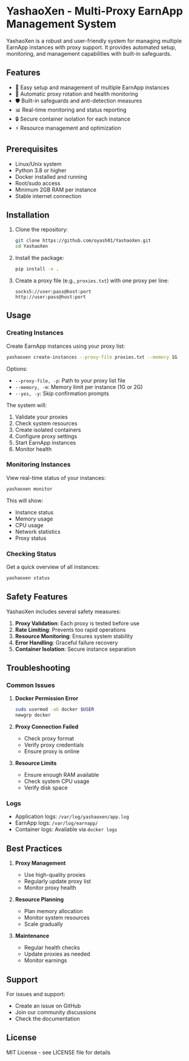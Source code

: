 # YashaoXen - Multi-Proxy EarnApp Management System

YashaoXen is a robust and user-friendly system for managing multiple EarnApp instances with proxy support. It provides automated setup, monitoring, and management capabilities with built-in safeguards.

## Features

- 🚀 Easy setup and management of multiple EarnApp instances
- 🔄 Automatic proxy rotation and health monitoring
- 🛡️ Built-in safeguards and anti-detection measures
- 📊 Real-time monitoring and status reporting
- 🔒 Secure container isolation for each instance
- ⚡ Resource management and optimization

## Prerequisites

- Linux/Unix system
- Python 3.8 or higher
- Docker installed and running
- Root/sudo access
- Minimum 2GB RAM per instance
- Stable internet connection

## Installation

1. Clone the repository:
   ```bash
   git clone https://github.com/oyash01/YashaoXen.git
   cd YashaoXen
   ```

2. Install the package:
   ```bash
   pip install -e .
   ```

3. Create a proxy file (e.g., `proxies.txt`) with one proxy per line:
   ```
   socks5://user:pass@host:port
   http://user:pass@host:port
   ```

## Usage

### Creating Instances

Create EarnApp instances using your proxy list:

```bash
yashaoxen create-instances --proxy-file proxies.txt --memory 1G
```

Options:
- `--proxy-file, -p`: Path to your proxy list file
- `--memory, -m`: Memory limit per instance (1G or 2G)
- `--yes, -y`: Skip confirmation prompts

The system will:
1. Validate your proxies
2. Check system resources
3. Create isolated containers
4. Configure proxy settings
5. Start EarnApp instances
6. Monitor health

### Monitoring Instances

View real-time status of your instances:

```bash
yashaoxen monitor
```

This will show:
- Instance status
- Memory usage
- CPU usage
- Network statistics
- Proxy status

### Checking Status

Get a quick overview of all instances:

```bash
yashaoxen status
```

## Safety Features

YashaoXen includes several safety measures:

1. **Proxy Validation**: Each proxy is tested before use
2. **Rate Limiting**: Prevents too rapid operations
3. **Resource Monitoring**: Ensures system stability
4. **Error Handling**: Graceful failure recovery
5. **Container Isolation**: Secure instance separation

## Troubleshooting

### Common Issues

1. **Docker Permission Error**
   ```bash
   sudo usermod -aG docker $USER
   newgrp docker
   ```

2. **Proxy Connection Failed**
   - Check proxy format
   - Verify proxy credentials
   - Ensure proxy is online

3. **Resource Limits**
   - Ensure enough RAM available
   - Check system CPU usage
   - Verify disk space

### Logs

- Application logs: `/var/log/yashaoxen/app.log`
- EarnApp logs: `/var/log/earnapp/`
- Container logs: Available via `docker logs`

## Best Practices

1. **Proxy Management**
   - Use high-quality proxies
   - Regularly update proxy list
   - Monitor proxy health

2. **Resource Planning**
   - Plan memory allocation
   - Monitor system resources
   - Scale gradually

3. **Maintenance**
   - Regular health checks
   - Update proxies as needed
   - Monitor earnings

## Support

For issues and support:
- Create an issue on GitHub
- Join our community discussions
- Check the documentation

## License

MIT License - see LICENSE file for details
